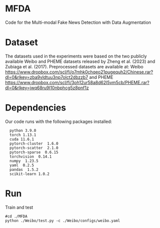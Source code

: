 # MFDA 
  Code for the Multi-modal Fake News Detection with Data Augmentation
# Dataset
  The datasets used in the experiments were based on the two publicly available Weibo and PHEME datasets released by Zheng et al. (2023) and Zubiaga et al. (2017).
  Preprocessed datasets are available at: Weibo https://www.dropbox.com/scl/fi/o7mhk0chqeo21pugequh2/Chinese.rar?dl=0&rlkey=zba9vldtuu3np7olct2dbzzb7 and PHEME https://www.dropbox.com/scl/fi/3oh12ur58a8d62l5vm5cb/PHEME.rar?dl=0&rlkey=jwq68ru9l10nbphcg5z8pnf1z
# Dependencies
  Our code runs with the following packages installed:
  ```
    python 3.9.0
    torch 1.13.1
	cuda 11.6.1
	pytorch-cluster  1.6.0             
	pytorch-scatter  2.1.0          
	pytorch-sparse  0.6.15
	torchvision  0.14.1	
	numpy  1.23.5
	yaml  0.2.5
	pandas  1.5.2
    scikit-learn 1.0.2
 ```
 # Run
 Train and test
 ```
 #cd ./MFDA
 python ./Weibo/test.py -c ./Weibo/configs/weibo.yaml
 ```
